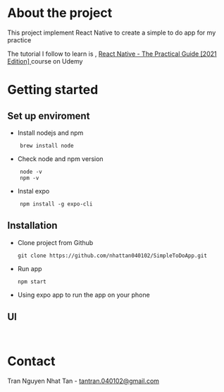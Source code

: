 # About the project

This project implement React Native to create a simple to do app for my practice

The tutorial I follow to learn is , <a href="https://www.udemy.com/course/react-native-the-practical-guide/"> React Native - The Practical Guide [2021 Edition] </a> course on Udemy

# Getting started

## Set up enviroment
- Install nodejs and npm 
```
    brew install node
```

- Check node and npm version
```
    node -v
    npm -v
```

- Instal expo
```
    npm install -g expo-cli
``` 

## Installation

- Clone project from Github
    ```
    git clone https://github.com/nhattan040102/SimpleToDoApp.git
    ```
- Run app
    ```
    npm start
    ```
- Using expo app to run the app on your phone

## UI
<img source="assets/Home_page.png"> </img>

<img source="assets/Add goal.png"> </img>

# Contact
Tran Nguyen Nhat Tan - tantran.040102@gmail.com
